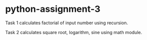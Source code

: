 # python-assignment-3
Task 1 calculates factorial of input number using recursion.

Task 2 calculates square root, logarithm, sine using math module.